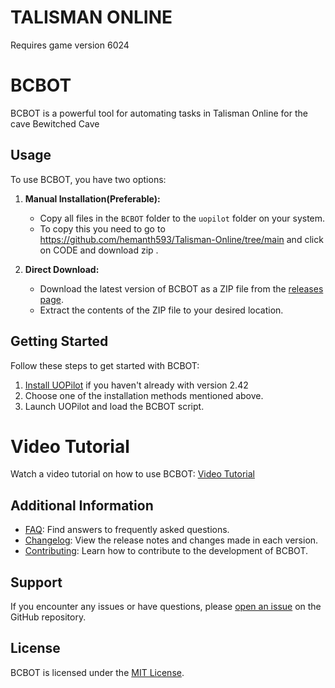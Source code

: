 # TALISMAN ONLINE 
Requires game version 6024

# BCBOT

BCBOT is a powerful tool for automating tasks in Talisman Online for the cave Bewitched Cave 

## Usage

To use BCBOT, you have two options:

1. **Manual Installation(Preferable):** 
    - Copy all files in the `BCBOT` folder to the `uopilot` folder on your system.
    - To copy this you need to go to https://github.com/hemanth593/Talisman-Online/tree/main and click on CODE and download zip . 

2. **Direct Download:**
    - Download the latest version of BCBOT as a ZIP file from the [releases page](https://github.com/hemanth593/Talisman-Online/blob/main/bc_bot/lua/BCBOT.zip).
    - Extract the contents of the ZIP file to your desired location.

## Getting Started

Follow these steps to get started with BCBOT:

1. [Install UOPilot](https://uopilot.uokit.com/) if you haven't already with version 2.42
2. Choose one of the installation methods mentioned above.
3. Launch UOPilot and load the BCBOT script.
   
# Video Tutorial

Watch a video tutorial on how to use BCBOT: [Video Tutorial](https://youtu.be/r91KuUQo7Qs?si=F4hDI5axGFGnx9q1)

## Additional Information

- [FAQ](docs/faq.md): Find answers to frequently asked questions.
- [Changelog](CHANGELOG.md): View the release notes and changes made in each version.
- [Contributing](CONTRIBUTING.md): Learn how to contribute to the development of BCBOT.

## Support

If you encounter any issues or have questions, please [open an issue](https://github.com/yourusername/BCBOT/issues) on the GitHub repository.

## License

BCBOT is licensed under the [MIT License](LICENSE).
